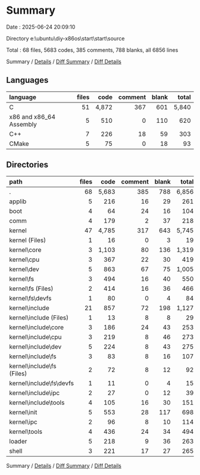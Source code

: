 # Summary

Date : 2025-06-24 20:09:10

Directory e:\\ubuntu\\diy-x86os\\start\\start\\source

Total : 68 files,  5683 codes, 385 comments, 788 blanks, all 6856 lines

Summary / [Details](details.md) / [Diff Summary](diff.md) / [Diff Details](diff-details.md)

## Languages
| language | files | code | comment | blank | total |
| :--- | ---: | ---: | ---: | ---: | ---: |
| C | 51 | 4,872 | 367 | 601 | 5,840 |
| x86 and x86_64 Assembly | 5 | 510 | 0 | 110 | 620 |
| C++ | 7 | 226 | 18 | 59 | 303 |
| CMake | 5 | 75 | 0 | 18 | 93 |

## Directories
| path | files | code | comment | blank | total |
| :--- | ---: | ---: | ---: | ---: | ---: |
| . | 68 | 5,683 | 385 | 788 | 6,856 |
| applib | 5 | 216 | 16 | 29 | 261 |
| boot | 4 | 64 | 24 | 16 | 104 |
| comm | 4 | 179 | 2 | 37 | 218 |
| kernel | 47 | 4,785 | 317 | 643 | 5,745 |
| kernel (Files) | 1 | 16 | 0 | 3 | 19 |
| kernel\\core | 3 | 1,103 | 80 | 136 | 1,319 |
| kernel\\cpu | 3 | 367 | 22 | 30 | 419 |
| kernel\\dev | 5 | 863 | 67 | 75 | 1,005 |
| kernel\\fs | 3 | 494 | 16 | 40 | 550 |
| kernel\\fs (Files) | 2 | 414 | 16 | 36 | 466 |
| kernel\\fs\\devfs | 1 | 80 | 0 | 4 | 84 |
| kernel\\include | 21 | 857 | 72 | 198 | 1,127 |
| kernel\\include (Files) | 1 | 13 | 8 | 8 | 29 |
| kernel\\include\\core | 3 | 186 | 24 | 43 | 253 |
| kernel\\include\\cpu | 3 | 219 | 8 | 46 | 273 |
| kernel\\include\\dev | 5 | 224 | 8 | 43 | 275 |
| kernel\\include\\fs | 3 | 83 | 8 | 16 | 107 |
| kernel\\include\\fs (Files) | 2 | 72 | 8 | 12 | 92 |
| kernel\\include\\fs\\devfs | 1 | 11 | 0 | 4 | 15 |
| kernel\\include\\ipc | 2 | 27 | 0 | 12 | 39 |
| kernel\\include\\tools | 4 | 105 | 16 | 30 | 151 |
| kernel\\init | 5 | 553 | 28 | 117 | 698 |
| kernel\\ipc | 2 | 96 | 8 | 10 | 114 |
| kernel\\tools | 4 | 436 | 24 | 34 | 494 |
| loader | 5 | 218 | 9 | 36 | 263 |
| shell | 3 | 221 | 17 | 27 | 265 |

Summary / [Details](details.md) / [Diff Summary](diff.md) / [Diff Details](diff-details.md)
